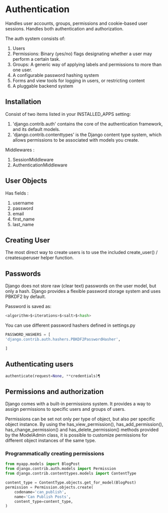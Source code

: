 # Authentication

Handles user accounts, groups, permissions and cookie-based user sessions. Handles both authentication and authorization.

The auth system consists of:

1. Users
2. Permissions: Binary (yes/no) flags designating whether a user may perform a certain task.
3. Groups: A generic way of applying labels and permissions to more than one user.
4. A configurable password hashing system
5. Forms and view tools for logging in users, or restricting content
6. A pluggable backend system

## Installation

Consist of two items listed in your INSTALLED_APPS setting:

1. 'django.contrib.auth' contains the core of the authentication framework, and its default models.
2. 'django.contrib.contenttypes' is the Django content type system, which allows permissions to be associated with models you create.

Middlewares :
1. SessionMiddleware
2. AuthenticationMiddleware

## User Objects
Has fields :
1. username
2. password
3. email
4. first_name
5. last_name

## Creating User
The most direct way to create users is to use the included create_user() / createsuperuser  helper function.

## Passwords
Django does not store raw (clear text) passwords on the user model, but only a hash.
Django provides a flexible password storage system and uses PBKDF2 by default.

Password is saved as:
```python
<algorithm>$<iterations>$<salt>$<hash>
```
You can use different password hashers defined in settings.py
```python
PASSWORD_HASHERS = [
'django.contrib.auth.hashers.PBKDF2PasswordHasher',

]
```
## Authenticating users
```python
authenticate(request=None, **credentials)¶
```
## Permissions and authorization

Django comes with a built-in permissions system. It provides a way to assign permissions to specific users and groups of users.

Permissions can be set not only per type of object, but also per specific object instance. By using the has_view_permission(), has_add_permission(), has_change_permission() and has_delete_permission() methods provided by the ModelAdmin class, it is possible to customize permissions for different object instances of the same type.


### Programmatically creating permissions
```python
from myapp.models import BlogPost
from django.contrib.auth.models import Permission
from django.contrib.contenttypes.models import ContentType

content_type = ContentType.objects.get_for_model(BlogPost)
permission = Permission.objects.create(
    codename='can_publish',
    name='Can Publish Posts',
    content_type=content_type,
)
```

